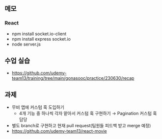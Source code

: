 ## 메모

### React

- npm install socket.io-client
- npm install express socket.io
- node server.js

## 수업 실습

- https://github.com/udemy-team13/training/tree/main/gonasooc/practice/230630/recap

## 과제

- 무비 앱에 커스텀 훅 도입하기
    - 4개 기능 중 하나씩 각자 맡아서 커스텀 훅 구현하기 → Pagination 커스텀 훅 담당
- 별도 branch로 구현하고 현재 pull request(팀원들 피드백 받고 merge 예정)
- https://github.com/udemy-team13/react-movie